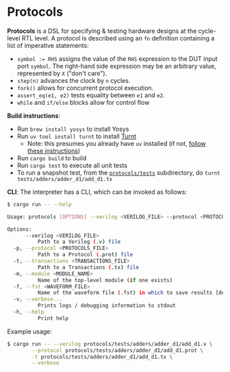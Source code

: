 # Protocols
**Protocols** is a DSL for specifying & testing hardware designs at the cycle-level RTL level.
A protocol is described using an `fn` definition containing a list of imperative statements:
- `symbol := RHS` assigns the value of the `RHS` expression to the DUT input port `symbol`. The right-hand side expression may be an arbitrary value, represented by `X` ("don't care").
- `step(n)`  advances the clock by `n` cycles.
- `fork()`  allows for concurrent protocol execution.
- `assert_eq(e1, e2)` tests equality between `e1` and `e2`.
- `while` and `if/else` blocks allow for control flow

**Build instructions**:
- Run `brew install yosys` to install Yosys
- Run `uv tool install turnt` to install [Turnt](https://github.com/cucapra/turnt/tree/main) 
  - Note: this presumes you already have `uv` installed (if not, [follow these instructions](https://docs.astral.sh/uv/getting-started/installation/#pypi))
- Run `cargo build` to build
- Run `cargo test` to execute all unit tests
- To run a snapshot test, from the [`protocols/tests`](./protocols/tests/) subdirectory, do `turnt tests/adders/adder_d1/add_d1.tx`

**CLI**:
The interpreter has a CLI, which can be invoked as follows:
```bash
$ cargo run -- --help

Usage: protocols [OPTIONS] --verilog <VERILOG_FILE> --protocol <PROTOCOLS_FILE> --transactions <TRANSACTIONS_FILE>

Options:
      --verilog <VERILOG_FILE>
          Path to a Verilog (.v) file
  -p, --protocol <PROTOCOLS_FILE>
          Path to a Protocol (.prot) file
  -t, --transactions <TRANSACTIONS_FILE>
          Path to a Transactions (.tx) file
  -m, --module <MODULE_NAME>
          Name of the top-level module (if one exists)
  -f, --fst <WAVEFORM_FILE>
          Name of the waveform file (.fst) in which to save results [default: trace.fst]
  -v, --verbose...
          Prints logs / debugging information to stdout
  -h, --help
          Print help
```

Example usage:

```bash
$ cargo run -- --verilog protocols/tests/adders/adder_d1/add_d1.v \
        --protocol protocols/tests/adders/adder_d1/add_d1.prot \
        -t protocols/tests/adders/adder_d1/add_d1.tx \
        --verbose
```
